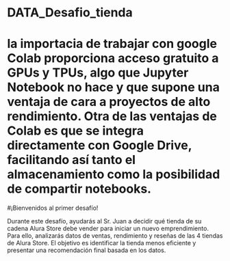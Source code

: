 # DATA_Desafio_tienda 
# la importacia de trabajar con google Colab proporciona acceso gratuito a GPUs y TPUs, algo que Jupyter Notebook no hace y que supone una ventaja de cara a proyectos de alto rendimiento. Otra de las ventajas de Colab es que se integra directamente con Google Drive, facilitando así tanto el almacenamiento como la posibilidad de compartir notebooks.

#¡Bienvenidos al primer desafío!

Durante este desafío, ayudarás al Sr. Juan a decidir qué tienda de su cadena Alura Store debe vender para iniciar un nuevo emprendimiento. Para ello, analizarás datos de ventas, rendimiento y reseñas de las 4 tiendas de Alura Store. El objetivo es identificar la tienda menos eficiente y presentar una recomendación final basada en los datos.



